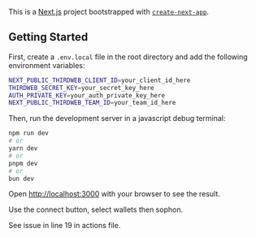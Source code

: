 <!-- filepath: /Users/joaomanteigas/Development/issue-examples/thirdweb-sophon-wallet/README.md -->

This is a [Next.js](https://nextjs.org) project bootstrapped with [`create-next-app`](https://nextjs.org/docs/app/api-reference/cli/create-next-app).

## Getting Started

First, create a `.env.local` file in the root directory and add the following environment variables:

```bash
NEXT_PUBLIC_THIRDWEB_CLIENT_ID=your_client_id_here
THIRDWEB_SECRET_KEY=your_secret_key_here
AUTH_PRIVATE_KEY=your_auth_private_key_here
NEXT_PUBLIC_THIRDWEB_TEAM_ID=your_team_id_here
```

Then, run the development server in a javascript debug terminal:

```bash
npm run dev
# or
yarn dev
# or
pnpm dev
# or
bun dev
```

Open [http://localhost:3000](http://localhost:3000) with your browser to see the result.

Use the connect button, select wallets then sophon.

See issue in line 19 in actions file.
